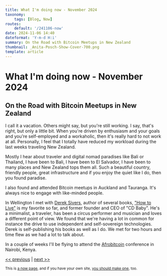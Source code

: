 ```yaml
---
title: What I'm doing now - November 2024
taxonomy:
    tags: [Blog, Now]
routes:
    default: '/241106-now'
date: 2024-11-06 14:40
dateformat: 'Y-m-d H:i'
summary: On the Road with Bitcoin Meetups in New Zealand
thumbnail: _Anita-Posch-Show-Cover-700.png
template: article
---
```


# What I'm doing now - November 2024

## On the Road with Bitcoin Meetups in New Zealand

I call it a vacation. Others might say, but you're still working. I say, that's right, but only a little bit. When you're driven by enthusiasm and your goals and you're self-employed and a workaholic, then it's really hard to not work at all. Personally, I feel that I totally have reduced my workload during the last weeks traveling New Zealand.

Mostly I hear about traveler and digital nomad paradises like Bali or Thailand, I have been to Bali, I have been to El Salvador, I have been to many places and New Zealand tops them all. Such a beautiful country, friendly people, great infrastructure and if you enjoy the quiet like I do, then you found paradise. 

I also found and attended Bitcoin meetups in Auckland and Tauranga. It's always nice to engage with like-minded people. 

In Wellington I met with [Derek Sivers](https://sive.rs), author of several books, ["How to Live"](https://sive.rs/h) is my favorite so far, and former founder and CEO of "CD Baby". He's a minimalist, a traveler, has been a circus performer and musician and loves a different point of view. We found that we're having a lot in common for instance the drive to use independent and self-sovereign technologies. Derek is self-publishing his books as well as I do. We met for two hours and time flew as we had a lot to talk about.

In a couple of weeks I'll be flying to attend the [Afrobitcoin](https://afrobitcoin.org) conference in Nairobi, Kenya.

[<< previous](/241011-now) | [next >>](/241201-now)

<small>This is [a now page](https://nownownow.com/about), and if you have your own site, [you should make one](https://nownownow.com/about), too.</small>